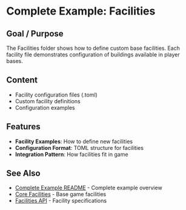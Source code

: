 # Complete Example: Facilities

## Goal / Purpose

The Facilities folder shows how to define custom base facilities. Each facility file demonstrates configuration of buildings available in player bases.

## Content

- Facility configuration files (.toml)
- Custom facility definitions
- Configuration examples

## Features

- **Facility Examples**: How to define new facilities
- **Configuration Format**: TOML structure for facilities
- **Integration Pattern**: How facilities fit in game

## See Also

- [Complete Example README](../README.md) - Complete example overview
- [Core Facilities](../../core/rules/facilities/README.md) - Base game facilities
- [Facilities API](../../../api/FACILITIES.md) - Facility specifications

